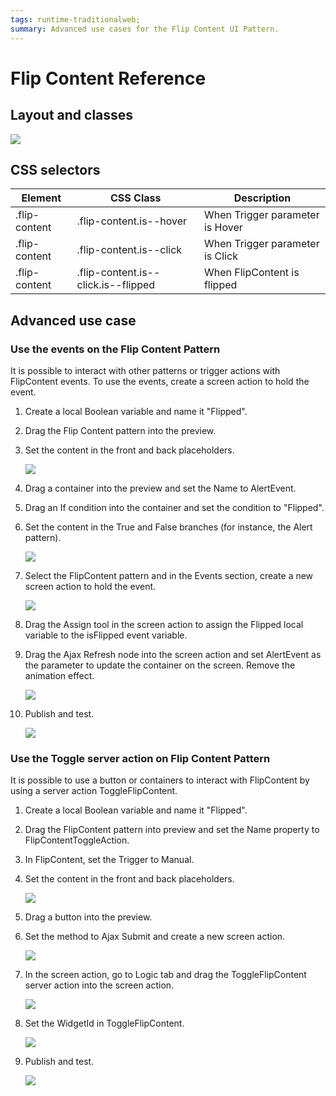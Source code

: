 ```yaml
---
tags: runtime-traditionalweb; 
summary: Advanced use cases for the Flip Content UI Pattern.
---
```


# Flip Content Reference

## Layout and classes

![](<images/flipcontent-6-diag.png?width=600>)

## CSS selectors

| **Element** |  **CSS Class** |  **Description**  |
| --- | --- | --- |
| .flip-content | .flip-content.is--hover |  When Trigger parameter is Hover |
| .flip-content | .flip-content.is--click |  When Trigger parameter is Click |
| .flip-content | .flip-content.is--click.is--flipped |  When FlipContent is flipped |

## Advanced use case

### Use the events on the Flip Content Pattern

It is possible to interact with other patterns or trigger actions with FlipContent events. To use the events, create a screen action to hold the event.

1. Create a local Boolean variable and name it "Flipped".

1. Drag the Flip Content pattern into the preview.

1. Set the content in the front and back placeholders.

    ![](<images/flipcontent-7-ss.png>)

1. Drag a container into the preview and set the Name to AlertEvent.

1. Drag an If condition into the container and set the condition to "Flipped".

1. Set the content in the True and False branches (for instance, the Alert pattern).

    ![](<images/flipcontent-8-ss.png>)

1. Select the FlipContent pattern and in the Events section, create a new screen action to hold the event.

    ![](<images/flipcontent-9-ss.png>)

1. Drag the Assign tool in the screen action to assign the Flipped local variable to the isFlipped event variable.

1. Drag the Ajax Refresh node into the screen action and set AlertEvent as the parameter to update the container on the screen. Remove the animation effect.

    ![](<images/flipcontent-10-ss.png>)

1. Publish and test.

    ![](<images/flipcontent-11.gif>)

### Use the Toggle server action on Flip Content Pattern

It is possible to use a button or containers to interact with FlipContent by using a server action ToggleFlipContent.

1. Create a local Boolean variable and name it "Flipped".

1. Drag the FlipContent pattern into preview and set the Name property to FlipContentToggleAction.

1. In FlipContent, set the Trigger to Manual.

1. Set the content in the front and back placeholders.

    ![](<images/flipcontent-7-ss.png>)

1. Drag a button into the preview.

1. Set the method to Ajax Submit and create a new screen action.

    ![](<images/flipcontent-12-ss.png>)

1. In the screen action, go to Logic tab and drag the ToggleFlipContent server action into the screen action.

    ![](<images/flipcontent-9-ss.png>)

1. Set the WidgetId in ToggleFlipContent.

    ![](<images/flipcontent-13-ss.png>)

1. Publish and test.

    ![](<images/flipcontent-image-10.gif>)

